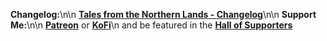**Changelog:**\n\n
[**Tales from the Northern Lands - Changelog**](https://eziothedeadpoet.github.io/SME-FT-/CHANGELOG.html)\n\n
**Support Me:**\n\n
[**Patreon**](https://www.patreon.com/bePatron?u=40374890) or [**KoFi**](https://ko-fi.com/L4L12PVW6)\n
and be featured in the [**Hall of Supporters**](https://eziothedeadpoet.github.io/AboutMe/#support-me)
